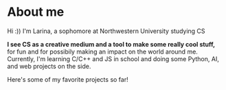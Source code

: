 # About me
Hi :)) I'm Larina, a sophomore at Northwestern University studying CS

**I see CS as a creative medium and a tool to make some really cool stuff,** for fun and for possibily making an impact on the world around me. Currently, I'm learning C/C++ and JS in school and doing some Python, AI, and web projects on the side.

Here's some of my favorite projects so far!


